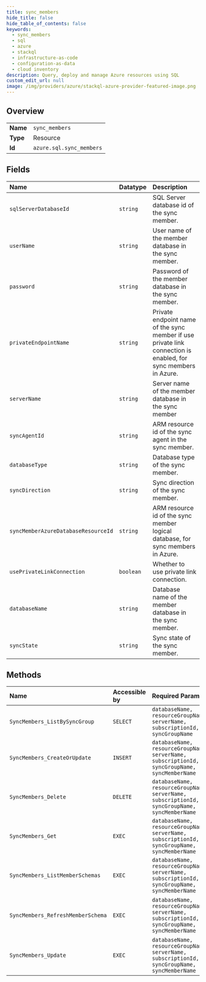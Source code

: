 ```yaml
---
title: sync_members
hide_title: false
hide_table_of_contents: false
keywords:
  - sync_members
  - sql
  - azure    
  - stackql
  - infrastructure-as-code
  - configuration-as-data
  - cloud inventory
description: Query, deploy and manage Azure resources using SQL
custom_edit_url: null
image: /img/providers/azure/stackql-azure-provider-featured-image.png
---
```

  
    

## Overview
<table><tbody>
<tr><td><b>Name</b></td><td><code>sync_members</code></td></tr>
<tr><td><b>Type</b></td><td>Resource</td></tr>
<tr><td><b>Id</b></td><td><code>azure.sql.sync_members</code></td></tr>
</tbody></table>

## Fields
| Name | Datatype | Description |
|:-----|:---------|:------------|
| `sqlServerDatabaseId` | `string` | SQL Server database id of the sync member. |
| `userName` | `string` | User name of the member database in the sync member. |
| `password` | `string` | Password of the member database in the sync member. |
| `privateEndpointName` | `string` | Private endpoint name of the sync member if use private link connection is enabled, for sync members in Azure. |
| `serverName` | `string` | Server name of the member database in the sync member |
| `syncAgentId` | `string` | ARM resource id of the sync agent in the sync member. |
| `databaseType` | `string` | Database type of the sync member. |
| `syncDirection` | `string` | Sync direction of the sync member. |
| `syncMemberAzureDatabaseResourceId` | `string` | ARM resource id of the sync member logical database, for sync members in Azure. |
| `usePrivateLinkConnection` | `boolean` | Whether to use private link connection. |
| `databaseName` | `string` | Database name of the member database in the sync member. |
| `syncState` | `string` | Sync state of the sync member. |
## Methods
| Name | Accessible by | Required Params | Description |
|:-----|:--------------|:----------------|:------------|
| `SyncMembers_ListBySyncGroup` | `SELECT` | `databaseName, resourceGroupName, serverName, subscriptionId, syncGroupName` | Lists sync members in the given sync group. |
| `SyncMembers_CreateOrUpdate` | `INSERT` | `databaseName, resourceGroupName, serverName, subscriptionId, syncGroupName, syncMemberName` | Creates or updates a sync member. |
| `SyncMembers_Delete` | `DELETE` | `databaseName, resourceGroupName, serverName, subscriptionId, syncGroupName, syncMemberName` | Deletes a sync member. |
| `SyncMembers_Get` | `EXEC` | `databaseName, resourceGroupName, serverName, subscriptionId, syncGroupName, syncMemberName` | Gets a sync member. |
| `SyncMembers_ListMemberSchemas` | `EXEC` | `databaseName, resourceGroupName, serverName, subscriptionId, syncGroupName, syncMemberName` | Gets a sync member database schema. |
| `SyncMembers_RefreshMemberSchema` | `EXEC` | `databaseName, resourceGroupName, serverName, subscriptionId, syncGroupName, syncMemberName` | Refreshes a sync member database schema. |
| `SyncMembers_Update` | `EXEC` | `databaseName, resourceGroupName, serverName, subscriptionId, syncGroupName, syncMemberName` | Updates an existing sync member. |
